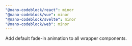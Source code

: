 ```yaml
---
"@nano-codeblock/react": minor
"@nano-codeblock/vue": minor
"@nano-codeblock/svelte": minor
"@nano-codeblock/web": minor
---
```


Add default fade-in animation to all wrapper components.
